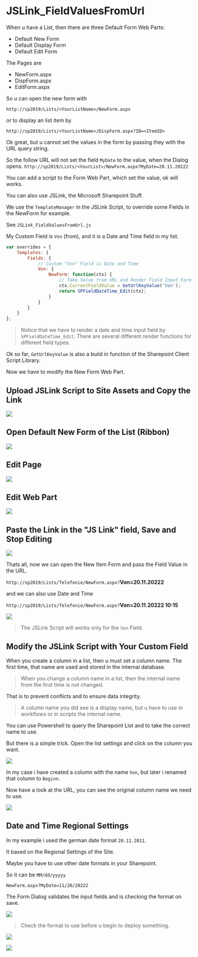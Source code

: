 # JSLink_FieldValuesFromUrl
When u have a List, then there are three Default Form Web Parts:

- Default New Form
- Default Display Form
- Default Edit Form

The Pages are
- NewForm.aspx
- DispForm.aspx
- EditForm.aspx

So u can open the new form with

``http://sp2019/Lists/<YourListName>/NewForm.aspx``

or to display an list item by

`http://sp2019/Lists/<YourListName>/DispForm.aspx?ID=<ItemID>`

Ok great, but u cannot set the values in the form by passing they with the URL query string.

So the follow URL will not set the field ``MyDate`` to the value, when the Dialog opens.
``http://sp2019/Lists/<YourList>/NewForm.aspx?MyDate=20.11.20222``

You can add a script to the Form Web Part, which set the value, ok will works.

You can also use JSLink, the Microsoft Sharepoint Stuff.

We use the ``TemplateManager`` in the JSLink Script, to override some Fields in the NewForm for example.

See ``JSLink_FieldValuesFromUrl.js``

My Custom Field is ``Von`` (from), and it is a Date and Time field in my list.

```javascript
var overrides = {
    Templates: {
        Fields: {
            // Custom "Von" Field is Date and Time
            Von: {
                NewForm: function(ctx) {
                    // Take Value from URL and Render Field Input Form
                    ctx.CurrentFieldValue = GetUrlKeyValue('Von');
                    return SPFieldDateTime_Edit(ctx);
                }
            }
        }
    }
};
```

> Notice that we have to render a date and time input field by ``SPFieldDateTime_Edit``. There are several different render functions for different field types.

Ok so far, `GetUrlKeyValue` is also a build in function of the Sharepoint Client Script Library.

Now we have to modify the New Form Web Part.

## Upload JSLink Script to Site Assets and Copy the Link
![](Images/jslink_upload.jpg)

## Open Default New Form of the List (Ribbon)
![](Images/jslink_opennewform.jpg)

## Edit Page
![](Images/jslink_editpage.jpg)

## Edit Web Part
![](Images/jslink_editwebpart.jpg)

## Paste the Link in the "JS Link" field, Save and Stop Editing
![](Images/jslink_configwebpart.jpg)


Thats all, now we can open the New Item Form and pass the Field Value in the URL.

`http://sp2019/Lists/Telefonie/NewForm.aspx?`**Von=20.11.20222**

and we can also use Date and Time

`http://sp2019/Lists/Telefonie/NewForm.aspx?`**Von=20.11.20222 10:15**

![](Images/jslink_opennewformdone.jpg)

> The JSLink Script will works only for the ``Von`` Field.

## Modify the JSLink Script with Your Custom Field

When you create a column in a list, then u must set a column name.
The first time, that name are used and stored in the internal database.

> When you change a column name in a list, then the internal name from the first time is not changed.

That is to prevent conflicts and to ensure data integrity.

> A column name you did see is a display name, but u have to use in workflows or in scripts the internal name.

You can use Powershell to query the Sharepoint List and to take the correct name to use.

But there is a simple trick. Open the list settings and click on the column you want.

![](Images/jslink_listcolumnname.jpg)

In my case i have created a column with the name ``Von``, but later i renamed that column to ``Beginn``.

Now have a look at the URL, you can see the original column name we need to use.

![](Images/jslink_listcolumnnameorigin.jpg)

## Date and Time Regional Settings

In my example i used the german date format ``20.11.2011``.

It based on the Regional Settings of the Site.

Maybe you have to use other date formats in your Sharepoint.

So it can be ``MM/dd/yyyyy``

``NewForm.aspx?MyDate=11/20/20222``

The Form Dialog validates the input fields and is checking the format on save.

![](Images/jslink_dialogvalidate.jpg)

> Check the format to use before u begin to deploy something.

![](Images/jslink_sitesettings.jpg)

![](Images/jslink_regionalsettings.jpg)


